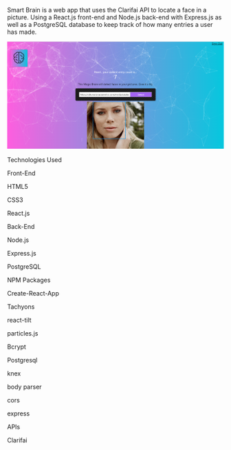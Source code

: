 Smart Brain is a web app that uses the Clarifai API to locate a face in a picture. Using a React.js front-end and Node.js back-end with Express.js as well as a PostgreSQL database to keep track of how many entries a user has made.

![picture of the app](https://github.com/Alexandra2888/smart-brain/blob/main/smart-brain-example.png)

Technologies Used

Front-End

HTML5

CSS3

React.js

Back-End

Node.js

Express.js

PostgreSQL

NPM Packages

Create-React-App

Tachyons

react-tilt

particles.js

Bcrypt

Postgresql

knex

body parser

cors

express

APIs

Clarifai



